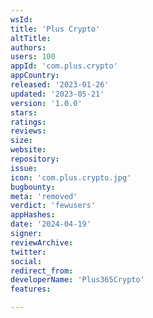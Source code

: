 ```yaml
---
wsId: 
title: 'Plus Crypto'
altTitle: 
authors: 
users: 100
appId: 'com.plus.crypto'
appCountry: 
released: '2023-01-26'
updated: '2023-05-21'
version: '1.0.0'
stars: 
ratings: 
reviews: 
size: 
website: 
repository: 
issue: 
icon: 'com.plus.crypto.jpg'
bugbounty: 
meta: 'removed'
verdict: 'fewusers'
appHashes: 
date: '2024-04-19'
signer: 
reviewArchive: 
twitter: 
social: 
redirect_from: 
developerName: 'Plus365Crypto'
features: 

---
```



